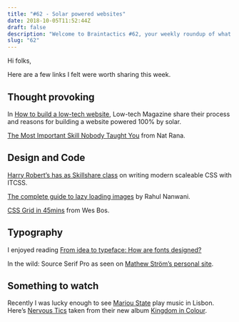 ```yaml
---
title: "#62 - Solar powered websites"
date: 2018-10-05T11:52:44Z
draft: false
description: "Welcome to Braintactics #62, your weekly roundup of what’s happening in design, code and typography."
slug: "62"
---
```


Hi folks,

Here are a few links I felt were worth sharing this week.

## Thought provoking

In [How to build a low-tech website](https://solar.lowtechmagazine.com/2018/09/how-to-build-a-lowtech-website/), Low-tech Magazine share their process and reasons for building a website powered 100% by solar.

[The Most Important Skill Nobody Taught You](https://medium.com/personal-growth/the-most-important-skill-nobody-taught-you-9b162377ab77) from Nat Rana.

## Design and Code

[Harry Robert’s has as Skillshare class](https://www.skillshare.com/classes/Modern-CSS-Writing-Better-Cleaner-More-Scalable-Code/771669373) on writing modern scaleable CSS with ITCSS.

[The complete guide to lazy loading images](https://css-tricks.com/the-complete-guide-to-lazy-loading-images/) by Rahul Nanwani.

[CSS Grid in 45mins](https://www.youtube.com/watch?v=DCZdCKjnBCs&__s=uwd2vxtntrjw1peddbq1&utm_source=drip&utm_medium=email&utm_campaign=CSS+Grid+in+45+Minutes%21+) from Wes Bos.

## Typography

I enjoyed reading [From idea to typeface: How are fonts designed?](https://underscoretype.com/2018/09/27/from-idea-to-typeface-how-are-fonts-designed/)

In the wild: Source Serif Pro as seen on [Mathew Ström’s personal site](https://matthewstrom.com/writing/designing-with-code.html).

## Something to watch

Recently I was lucky enough to see [Mariou State](https://mariboustate.co.uk/) play music in Lisbon. Here’s [Nervous Tics](https://www.youtube.com/watch?v=GbF4YoYvQqc) taken from their new album [Kingdom in Colour](https://mariboustate.lnk.to/kicYo).
